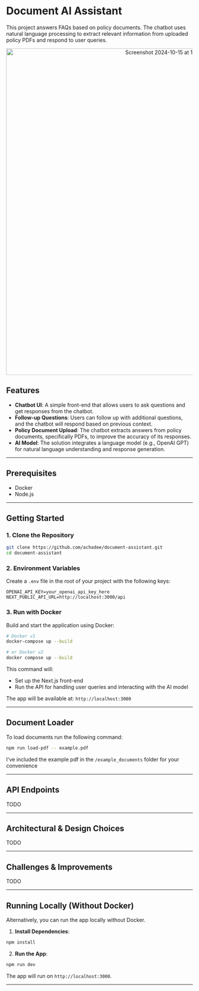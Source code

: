 

# Document AI Assistant

This project answers FAQs based on policy documents. The chatbot uses natural language processing  to extract relevant information from uploaded policy PDFs and respond to user queries.
<p align="center">
  <img width="879" alt="Screenshot 2024-10-15 at 11 28 18 AM" src="https://github.com/user-attachments/assets/75563599-5841-47cd-af27-6ce43e64c8ef">
</p>


## Features
- **Chatbot UI**: A simple front-end that allows users to ask questions and get responses from the chatbot.
- **Follow-up Questions**: Users can follow up with additional questions, and the chatbot will respond based on previous context.
- **Policy Document Upload**: The chatbot extracts answers from policy documents, specifically PDFs, to improve the accuracy of its responses.
- **AI Model**: The solution integrates a language model (e.g., OpenAI GPT) for natural language understanding and response generation.

---

## Prerequisites

- Docker
- Node.js

---

## Getting Started

### 1. Clone the Repository

```bash
git clone https://github.com/achadee/document-assistant.git
cd document-assistant
```

### 2. Environment Variables

Create a `.env` file in the root of your project with the following keys:

```
OPENAI_API_KEY=your_openai_api_key_here
NEXT_PUBLIC_API_URL=http://localhost:3000/api
```

### 3. Run with Docker

Build and start the application using Docker:

```bash
# Docker v1
docker-compose up --build

# or Docker v2
docker compose up --build
```

This command will:
- Set up the Next.js front-end
- Run the API for handling user queries and interacting with the AI model

The app will be available at: `http://localhost:3000`

---

## Document Loader

To load documents run the following command:

```bash
npm run load-pdf -- example.pdf
```

I've included the example pdf in the `/example_documents` folder for your convenience

---

## API Endpoints

TODO

---

## Architectural & Design Choices

TODO

---

## Challenges & Improvements

TODO


---

## Running Locally (Without Docker)

Alternatively, you can run the app locally without Docker.

1. **Install Dependencies**:

```bash
npm install
```

2. **Run the App**:

```bash
npm run dev
```

The app will run on `http://localhost:3000`.

---
